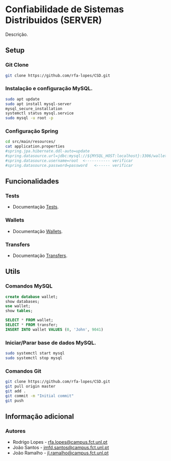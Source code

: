 # Confiabilidade de Sistemas Distribuidos (SERVER)

Descrição.

## Setup
### Git Clone
```bash
git clone https://github.com/rfa-lopes/CSD.git
```

### Instalação e configuração MySQL.
```bash
sudo apt update
sudo apt install mysql-server
mysql_secure_installation
systemctl status mysql.service
sudo mysql -u root -p
```
### Configuração Spring
```bash
cd src/main/resources/
cat application.properties
#spring.jpa.hibernate.ddl-auto=update
#spring.datasource.url=jdbc:mysql://${MYSQL_HOST:localhost}:3306/wallet
#spring.datasource.username=root  <----------- verificar
#spring.datasource.password=password   <------ verificar
```

## Funcionalidades
### Tests
* Documentação [Tests](Lib/TESTS.md).
### Wallets
* Documentação [Wallets](Lib/WALLETS.md).
### Transfers
* Documentação [Transfers](Lib/TRANSFERS.md).

## Utils
### Comandos MySQL
```SQL
create database wallet;
show databases;
use wallet;
show tables;

SELECT * FROM wallet;
SELECT * FROM transfer;
INSERT INTO wallet VALUES (0, 'John', 9041)
```
### Iniciar/Parar base de dados MySQL.
```bash
sudo systemctl start mysql
sudo systemctl stop mysql
```

### Comandos Git
```bash
git clone https://github.com/rfa-lopes/CSD.git
git pull origin master
git add .
git commit -m "Initial commit"
git push
```
## Informação adicional
### Autores
* Rodrigo Lopes - rfa.lopes@campus.fct.unl.pt
* João Santos - jmfd.santos@campus.fct.unl.pt
* João Ramalho - jl.ramalho@campus.fct.unl.pt
